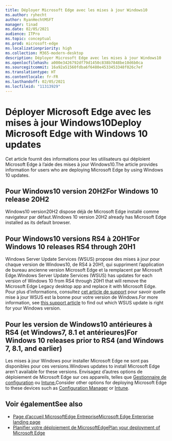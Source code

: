 ```yaml
---
title: Déployer Microsoft Edge avec les mises à jour Windows10
ms.author: ryhecht
author: RyanHechtMSFT
manager: tinad
ms.date: 02/05/2021
audience: ITPro
ms.topic: conceptual
ms.prod: microsoft-edge
ms.localizationpriority: high
ms.collection: M365-modern-desktop
description: Déployer Microsoft Edge avec les mises à jour Windows10
ms.openlocfilehash: a000e3426792df79d1450c838b7848be10d6b0ca
ms.sourcegitcommit: 16a92a51560fdba6f6480e4533453348f026c7ef
ms.translationtype: HT
ms.contentlocale: fr-FR
ms.lasthandoff: 02/05/2021
ms.locfileid: "11313929"
---
```

# <span data-ttu-id="07ab2-103">Déployer Microsoft Edge avec les mises à jour Windows10</span><span class="sxs-lookup"><span data-stu-id="07ab2-103">Deploy Microsoft Edge with Windows 10 updates</span></span>

<span data-ttu-id="07ab2-104">Cet article fournit des informations pour les utilisateurs qui déploient Microsoft Edge à l’aide des mises à jour Windows10.</span><span class="sxs-lookup"><span data-stu-id="07ab2-104">The article provides information for users who are deploying Microsoft Edge by using Windows 10 updates.</span></span>

## <span data-ttu-id="07ab2-105">Pour Windows10 version 20H2</span><span class="sxs-lookup"><span data-stu-id="07ab2-105">For Windows 10 release 20H2</span></span>

<span data-ttu-id="07ab2-106">Windows10 version20H2 dispose déjà de Microsoft Edge installé comme navigateur par défaut.</span><span class="sxs-lookup"><span data-stu-id="07ab2-106">Windows 10 version 20H2 already has Microsoft Edge installed as its default browser.</span></span>

## <span data-ttu-id="07ab2-107">Pour Windows10 versions RS4 à 20H1</span><span class="sxs-lookup"><span data-stu-id="07ab2-107">For Windows 10 releases RS4 through 20H1</span></span>

<span data-ttu-id="07ab2-108">Windows Server Update Services (WSUS) propose des mises à jour pour chaque version de Windows10, de RS4 à 20H1, qui suppriment l’application de bureau ancienne version Microsoft Edge et la remplacent par Microsoft Edge.</span><span class="sxs-lookup"><span data-stu-id="07ab2-108">Windows Server Update Services (WSUS) has updates for each version of Windows 10 from RS4 through 20H1 that will remove the Microsoft Edge Legacy desktop app and replace it with Microsoft Edge.</span></span> <span data-ttu-id="07ab2-109">Pour plus d’informations, consultez [cet article de support](https://support.microsoft.com/topic/update-in-wsus-for-the-new-microsoft-edge-for-windows-10-version-1809-1903-1909-and-2004-october-29-2020-b4980418-4ec4-dee7-3b17-1c6499bd127c) pour savoir quelle mise à jour WSUS est la bonne pour votre version de Windows.</span><span class="sxs-lookup"><span data-stu-id="07ab2-109">For more information, see [this support article](https://support.microsoft.com/topic/update-in-wsus-for-the-new-microsoft-edge-for-windows-10-version-1809-1903-1909-and-2004-october-29-2020-b4980418-4ec4-dee7-3b17-1c6499bd127c) to find out which WSUS update is right for your Windows version.</span></span>

## <span data-ttu-id="07ab2-110">Pour les version de Windows10 antérieures à RS4 (et Windows7, 8.1 et antérieures)</span><span class="sxs-lookup"><span data-stu-id="07ab2-110">For Windows 10 releases prior to RS4 (and Windows 7, 8.1, and earlier)</span></span>

<span data-ttu-id="07ab2-111">Les mises à jour Windows pour installer Microsoft Edge ne sont pas disponibles pour ces versions.</span><span class="sxs-lookup"><span data-stu-id="07ab2-111">Windows updates to install Microsoft Edge aren't available for these versions.</span></span> <span data-ttu-id="07ab2-112">Envisagez d’autres options de déploiement de Microsoft Edge sur ces appareils, telles que [Gestionnaire de configuration](https://docs.microsoft.com/configmgr/apps/deploy-use/deploy-edge?toc=https://docs.microsoft.com/DeployEdge/toc.json&bc=https://docs.microsoft.com/DeployEdge/breadcrumb/toc.json) ou [Intune.](https://docs.microsoft.com/intune/apps/apps-windows-edge/?toc=https://docs.microsoft.com/DeployEdge/toc.json&bc=https://docs.microsoft.com/DeployEdge/breadcrumb/toc.json)</span><span class="sxs-lookup"><span data-stu-id="07ab2-112">Consider other options for deploying Microsoft Edge to these devices such as [Configuration Manager](https://docs.microsoft.com/configmgr/apps/deploy-use/deploy-edge?toc=https://docs.microsoft.com/DeployEdge/toc.json&bc=https://docs.microsoft.com/DeployEdge/breadcrumb/toc.json) or [Intune](https://docs.microsoft.com/intune/apps/apps-windows-edge/?toc=https://docs.microsoft.com/DeployEdge/toc.json&bc=https://docs.microsoft.com/DeployEdge/breadcrumb/toc.json).</span></span>

## <span data-ttu-id="07ab2-113">Voir également</span><span class="sxs-lookup"><span data-stu-id="07ab2-113">See also</span></span>

- [<span data-ttu-id="07ab2-114">Page d’accueil MicrosoftEdge Entreprise</span><span class="sxs-lookup"><span data-stu-id="07ab2-114">Microsoft Edge Enterprise landing page</span></span>](https://aka.ms/EdgeEnterprise)
- [<span data-ttu-id="07ab2-115">Planifier votre déploiement de MicrosoftEdge</span><span class="sxs-lookup"><span data-stu-id="07ab2-115">Plan your deployment of Microsoft Edge</span></span>](deploy-edge-plan-deployment.md)